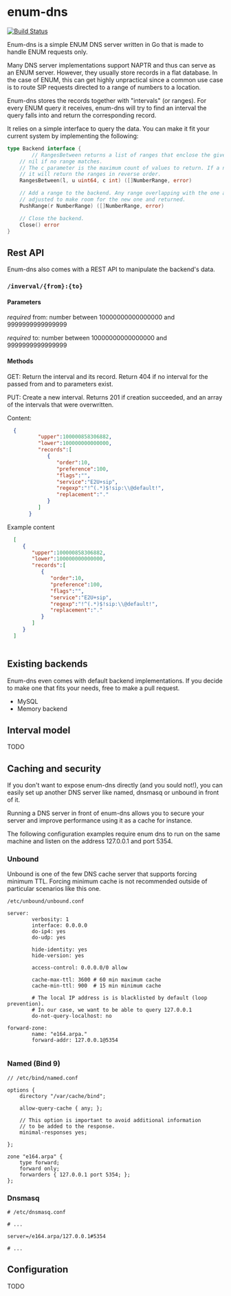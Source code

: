 # enum-dns

[![Build Status](https://travis-ci.org/hadrienk/enum-dns.svg?branch=master)](https://travis-ci.org/hadrienk/enum-dns)

Enum-dns is a simple ENUM DNS server written in Go that is made to handle ENUM requests only.
 
Many DNS server implementations support NAPTR and thus can serve as an ENUM server. However, they usually store records in a flat database. In the case of ENUM, this can get highly unpractical since a common use case is to route SIP requests directed to a range of numbers to a location.

Enum-dns stores the records together with "intervals" (or ranges). For every ENUM query it receives, enum-dns will try to find an interval the query falls into and return the corresponding record.
  
It relies on a simple interface to query the data. You can make it fit your current system by implementing the following: 
  
```go
type Backend interface {
    	// RangesBetween returns a list of ranges that enclose the given range l(ower) to u(pper) or
	// nil if no range matches.
	// The c parameter is the maximum count of values to return. If a negative c value is used
	// it will return the ranges in reverse order.
	RangesBetween(l, u uint64, c int) ([]NumberRange, error)

	// Add a range to the backend. Any range overlapping with the one added will be deleted or
	// adjusted to make room for the new one and returned.
	PushRange(r NumberRange) ([]NumberRange, error)

	// Close the backend.
	Close() error
}
```

## Rest API

Enum-dns also comes with a REST API to manipulate the backend's data. 

### `/inverval/{from}:{to}`

#### Parameters

 *required*
 from: number between 10000000000000000 and 9999999999999999
  
  *required*
  to: number between 10000000000000000 and 9999999999999999 

#### Methods
  
  GET: Return the interval and its record. Return 404 if no interval for the passed from and to parameters exist.
  
  PUT: Create a new interval. Returns 201 if creation succeeded, and an array of the intervals that were overwritten.
  
  Content: 
  
```json
  {
          "upper":100000858306882,
          "lower":100000000000000,
          "records":[
             {
                "order":10,
                "preference":100,
                "flags":"",
                "service":"E2U+sip",
                "regexp":"!^(.*)$!sip:\\@default!",
                "replacement":"."
             }
          ]
       }
```  
  Example content
  
```json
  [
     {
        "upper":100000858306882,
        "lower":100000000000000,
        "records":[
           {
              "order":10,
              "preference":100,
              "flags":"",
              "service":"E2U+sip",
              "regexp":"!^(.*)$!sip:\\@default!",
              "replacement":"."
           }
        ]
     }
  ]
  
```

 
## Existing backends

Enum-dns even comes with default backend implementations. If you decide to make one that fits your needs, free to make a pull request.
 
* MySQL
* Memory backend

## Interval model

TODO  

## Caching and security

If you don't want to expose enum-dns directly (and you sould not!), you can easily set up another DNS server like named, dnsmasq or unbound in front of it.
 
 Running a DNS server in front of enum-dns allows you to secure your server and improve performance using it as a cache for instance.

The following configuration examples require enum dns to run on the same machine and listen on the address 127.0.0.1 and port 5354.

### Unbound

Unbound is one of the few DNS cache server that supports forcing minimum TTL. Forcing minimum cache is not recommended outside of particular scenarios like this one. 

```
/etc/unbound/unbound.conf

server:
        verbosity: 1
        interface: 0.0.0.0
        do-ip4: yes
        do-udp: yes
        
        hide-identity: yes
        hide-version: yes
        
        access-control: 0.0.0.0/0 allow
        
        cache-max-ttl: 3600 # 60 min maximum cache
        cache-min-ttl: 900  # 15 min minimum cache
        
        # The local IP address is is blacklisted by default (loop prevention).
        # In our case, we want to be able to query 127.0.0.1
        do-not-query-localhost: no
        
forward-zone:
        name: "e164.arpa."
        forward-addr: 127.0.0.1@5354
        
```

### Named (Bind 9)

```
// /etc/bind/named.conf

options {
    directory "/var/cache/bind";
    
    allow-query-cache { any; };
    
    // This option is important to avoid additional information
    // to be added to the response.
    minimal-responses yes;
    
};

zone "e164.arpa" {
    type forward;
    forward only;
    forwarders { 127.0.0.1 port 5354; };
};

```

### Dnsmasq

```
# /etc/dnsmasq.conf

# ...

server=/e164.arpa/127.0.0.1#5354

# ...
```

## Configuration

TODO
